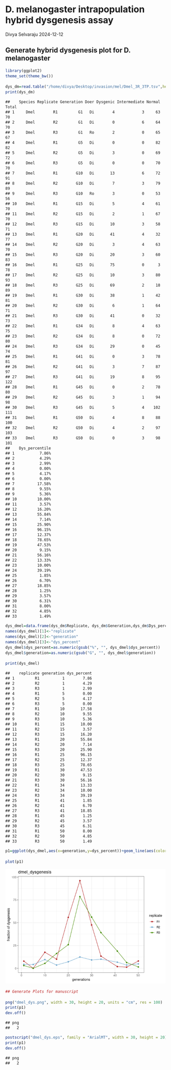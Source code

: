 D. melanogaster intrapopulation hybrid dysgenesis assay
================
Divya Selvaraju
2024-12-12

## Generate hybrid dysgenesis plot for D. melanogaster

``` r
library(ggplot2)
theme_set(theme_bw())

dys_dm=read.table("/home/divya/Desktop/invasion/mel/Dmel_3R_3TP.tsv",header=TRUE)
print(dys_dm)
```

    ##    Species Replicate Generation Doer Dysgenic Intermediate Normal Total
    ## 1     Dmel        R1         G1   Di        4            3     63    70
    ## 2     Dmel        R2         G1   Di        0            6     64    70
    ## 3     Dmel        R3         G1   Ro        2            0     65    67
    ## 4     Dmel        R1         G5   Di        0            0     82    82
    ## 5     Dmel        R2         G5   Di        3            0     69    72
    ## 6     Dmel        R3         G5   Di        0            0     70    70
    ## 7     Dmel        R1        G10   Di       13            6     72    91
    ## 8     Dmel        R2        G10   Di        7            3     79    89
    ## 9     Dmel        R3        G10   Ro        3            0     53    56
    ## 10    Dmel        R1        G15   Di        5            4     61    70
    ## 11    Dmel        R2        G15   Di        2            1     67    70
    ## 12    Dmel        R3        G15   Di       10            3     58    71
    ## 13    Dmel        R1        G20   Di       41            4     32    77
    ## 14    Dmel        R2        G20   Di        3            4     63    70
    ## 15    Dmel        R3        G20   Di       20            3     60    83
    ## 16    Dmel        R1        G25   Di       75            0      3    78
    ## 17    Dmel        R2        G25   Di       10            3     80    93
    ## 18    Dmel        R3        G25   Di       69            2     18    89
    ## 19    Dmel        R1        G30   Di       38            1     42    81
    ## 20    Dmel        R2        G30   Di        6            1     64    71
    ## 21    Dmel        R3        G30   Di       41            0     32    73
    ## 22    Dmel        R1        G34   Di        8            4     63    75
    ## 23    Dmel        R2        G34   Di        8            0     72    80
    ## 24    Dmel        R3        G34   Di       29            0     45    74
    ## 25    Dmel        R1        G41   Di        0            3     78    81
    ## 26    Dmel        R2        G41   Di        3            7     87    97
    ## 27    Dmel        R3        G41   Di       19            8     95   122
    ## 28    Dmel        R1        G45   Di        0            2     78    80
    ## 29    Dmel        R2        G45   Di        3            1     94    98
    ## 30    Dmel        R3        G45   Di        5            4    102   111
    ## 31    Dmel        R1        G50   Di        4            8     88   100
    ## 32    Dmel        R2        G50   Di        4            2     97   103
    ## 33    Dmel        R3        G50   Di        0            3     98   101
    ##    Dys_percentile
    ## 1           7.86%
    ## 2           4.29%
    ## 3           2.99%
    ## 4           0.00%
    ## 5           4.17%
    ## 6           0.00%
    ## 7          17.58%
    ## 8           9.55%
    ## 9           5.36%
    ## 10         10.00%
    ## 11          3.57%
    ## 12         16.20%
    ## 13         55.84%
    ## 14          7.14%
    ## 15         25.90%
    ## 16         96.15%
    ## 17         12.37%
    ## 18         78.65%
    ## 19         47.53%
    ## 20          9.15%
    ## 21         56.16%
    ## 22         13.33%
    ## 23         10.00%
    ## 24         39.19%
    ## 25          1.85%
    ## 26          6.70%
    ## 27         18.85%
    ## 28          1.25%
    ## 29          3.57%
    ## 30          6.31%
    ## 31          8.00%
    ## 32          4.85%
    ## 33          1.49%

``` r
dys_dmel=data.frame(dys_dm$Replicate, dys_dm$Generation,dys_dm$Dys_percentile)
names(dys_dmel)[1]<-"replicate"
names(dys_dmel)[2]<-"generation"
names(dys_dmel)[3]<-"dys_percent"
dys_dmel$dys_percent=as.numeric(gsub("%", "", dys_dmel$dys_percent))
dys_dmel$generation=as.numeric(gsub("G", "", dys_dmel$generation))

print(dys_dmel)
```

    ##    replicate generation dys_percent
    ## 1         R1          1        7.86
    ## 2         R2          1        4.29
    ## 3         R3          1        2.99
    ## 4         R1          5        0.00
    ## 5         R2          5        4.17
    ## 6         R3          5        0.00
    ## 7         R1         10       17.58
    ## 8         R2         10        9.55
    ## 9         R3         10        5.36
    ## 10        R1         15       10.00
    ## 11        R2         15        3.57
    ## 12        R3         15       16.20
    ## 13        R1         20       55.84
    ## 14        R2         20        7.14
    ## 15        R3         20       25.90
    ## 16        R1         25       96.15
    ## 17        R2         25       12.37
    ## 18        R3         25       78.65
    ## 19        R1         30       47.53
    ## 20        R2         30        9.15
    ## 21        R3         30       56.16
    ## 22        R1         34       13.33
    ## 23        R2         34       10.00
    ## 24        R3         34       39.19
    ## 25        R1         41        1.85
    ## 26        R2         41        6.70
    ## 27        R3         41       18.85
    ## 28        R1         45        1.25
    ## 29        R2         45        3.57
    ## 30        R3         45        6.31
    ## 31        R1         50        8.00
    ## 32        R2         50        4.85
    ## 33        R3         50        1.49

``` r
p1=ggplot(dys_dmel,aes(x=generation,y=dys_percent))+geom_line(aes(color=replicate))+geom_point(aes(color=replicate))+ ggtitle("dmel_dysgenesis")+ xlab("generations")+ylab("fraction of dysgenesis") + scale_color_manual(values=c ("firebrick", "skyblue3","chartreuse4"))

plot(p1)
```

![](dmel_dysgenesis_assay_files/figure-gfm/unnamed-chunk-1-1.png)<!-- -->

``` r
## Generate Plots for manuscript

png("dmel_dys.png", width = 30, height = 20, units = "cm", res = 100)
print(p1)
dev.off()
```

    ## png 
    ##   2

``` r
postscript("dmel_dys.eps", family = "ArialMT", width = 30, height = 20)
print(p1)
dev.off()
```

    ## png 
    ##   2

